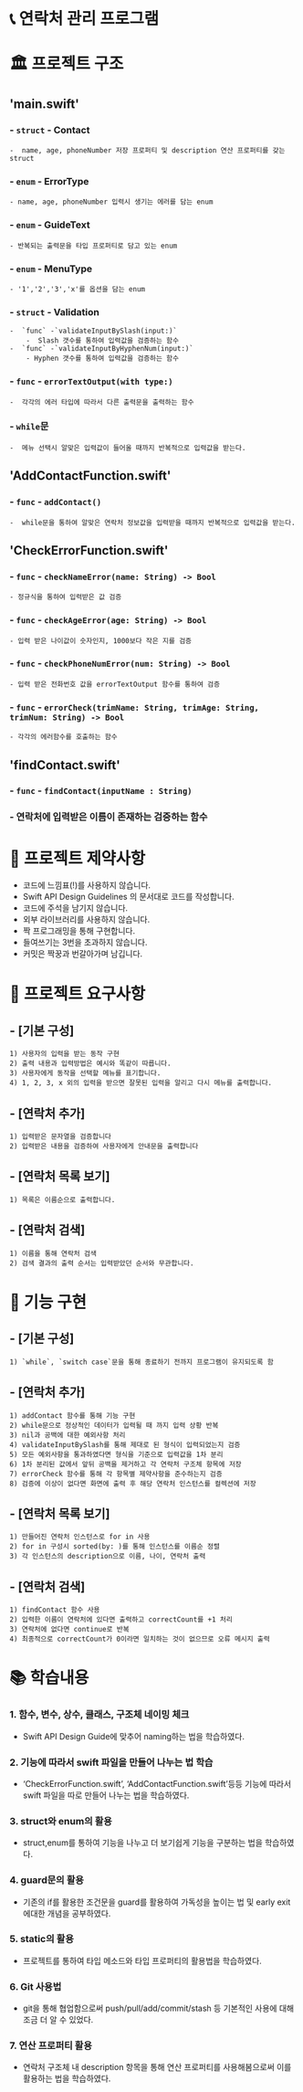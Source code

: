 # 📞 연락처 관리 프로그램

# 🏛️ 프로젝트 구조
## 'main.swift'

### - `struct` - Contact
    -  name, age, phoneNumber 저장 프로퍼티 및 description 연산 프로퍼티를 갖는 struct


### - `enum` - ErrorType
    - name, age, phoneNumber 입력시 생기는 에러를 담는 enum


### - `enum` - GuideText
    - 반복되는 출력문을 타입 프로퍼티로 담고 있는 enum


### - `enum` - MenuType
    - '1','2','3','x'를 옵션을 담는 enum

### - `struct` - Validation
    -  `func` -`validateInputBySlash(input:)`
        -  Slash 갯수를 통하여 입력값을 검증하는 함수
    -  `func` -`validateInputByHyphenNum(input:)`
        - Hyphen 갯수를 통하여 입력값을 검증하는 함수

### - `func` - `errorTextOutput(with type:)`
    -  각각의 에러 타입에 따라서 다른 출력문을 출력하는 함수


### - `while`문
    -  메뉴 선택시 알맞은 입력값이 들어올 때까지 반복적으로 입력값을 받는다.

## 'AddContactFunction.swift'
### - `func` - `addContact()`
    -  while문을 통하여 알맞은 연락처 정보값을 입력받을 때까지 반복적으로 입력값을 받는다. 


## 'CheckErrorFunction.swift'
### - `func` - `checkNameError(name: String) -> Bool`
    - 정규식을 통하여 입력받은 값 검증
### - `func` - `checkAgeError(age: String) -> Bool`
    - 입력 받은 나이값이 숫자인지, 1000보다 작은 지를 검증
### - `func` - `checkPhoneNumError(num: String) -> Bool`
    - 입력 받은 전화번호 값을 errorTextOutput 함수를 통하여 검증
### - `func` - `errorCheck(trimName: String, trimAge: String, trimNum: String) -> Bool`
    - 각각의 에러함수를 호출하는 함수 

## 'findContact.swift'
### - `func` - `findContact(inputName : String)`
### - 연락처에 입력받은 이름이 존재하는 검증하는 함수


# 🚫 프로젝트 제약사항

- 코드에 느낌표(!)를 사용하지 않습니다.
- Swift API Design Guidelines 의 문서대로 코드를 작성합니다.
- 코드에 주석을 남기지 않습니다.
- 외부 라이브러리를 사용하지 않습니다.
- 짝 프로그래밍을 통해 구현합니다.
- 들여쓰기는 3번을 초과하지 않습니다.
- 커밋은 짝꿍과 번갈아가며 남깁니다.

# 🍦 프로젝트 요구사항
  ## - [기본 구성]
    1) 사용자의 입력을 받는 동작 구현
    2) 출력 내용과 입력방법은 예시와 똑같이 따릅니다.
    3) 사용자에게 동작을 선택할 메뉴를 표기합니다.
    4) 1, 2, 3, x 외의 입력을 받으면 잘못된 입력을 알리고 다시 메뉴를 출력합니다.
    
  ## - [연락처 추가]
    1) 입력받은 문자열을 검증합니다
    2) 입력받은 내용을 검증하여 사용자에게 안내문을 출력합니다
    
  ## - [연락처 목록 보기]
    1) 목록은 이름순으로 출력합니다.
    
  ## - [연락처 검색]
    1) 이름을 통해 연락처 검색
    2) 검색 결과의 출력 순서는 입력받았던 순서와 무관합니다. 

# 🎡 기능 구현
  ## - [기본 구성]
    1) `while`, `switch case`문을 통해 종료하기 전까지 프로그램이 유지되도록 함
  
  ## - [연락처 추가]
    1) addContact 함수를 통해 기능 구현
    2) while문으로 정상적인 데이터가 입력될 때 까지 입력 상황 반복
    3) nil과 공백에 대한 예외사항 처리
    4) validateInputBySlash를 통해 제대로 된 형식이 입력되었는지 검증
    5) 모든 예외사항을 통과하였다면 형식을 기준으로 입력값을 1차 분리
    6) 1차 분리된 값에서 앞뒤 공백을 제거하고 각 연락처 구조체 항목에 저장
    7) errorCheck 함수를 통해 각 항목별 제약사항을 준수하는지 검증
    8) 검증에 이상이 없다면 화면에 출력 후 해당 연락처 인스턴스를 컬렉션에 저장
  
  ## - [연락처 목록 보기]
    1) 만들어진 연락처 인스턴스로 for in 사용
    2) for in 구성시 sorted(by: )를 통해 인스턴스를 이름순 정렬
    3) 각 인스턴스의 description으로 이름, 나이, 연락처 출력
  
  ## - [연락처 검색]
    1) findContact 함수 사용
    2) 입력한 이름이 연락처에 있다면 출력하고 correctCount를 +1 처리
    3) 연락처에 없다면 continue로 반복
    4) 최종적으로 correctCount가 0이라면 일치하는 것이 없으므로 오류 메시지 출력
  
# 📚 학습내용
### 1. 함수, 변수, 상수, 클래스, 구조체 네이밍 체크
- Swift API Design Guide에 맞추어 naming하는 법을 학습하였다.

### 2. 기능에 따라서 swift 파일을 만들어 나누는 법 학습
- ‘CheckErrorFunction.swift’, ‘AddContactFunction.swift’등등 기능에 따라서 swift 파일을 따로 만들어 나누는 법을 학습하였다.

### 3. struct와 enum의 활용
- struct,enum를 통하여 기능을 나누고 더 보기쉽게 기능을 구분하는 법을 학습하였다. 

### 4. guard문의 활용
- 기존의 if를 활용한 조건문을 guard를 활용하여 가독성을 높이는 법 및 early exit에대한 개념을 공부하였다.

### 5. static의 활용
- 프로젝트를 통하여 타입 메소드와 타입 프로퍼티의 활용법을 학습하였다.

### 6. Git 사용법
- git을 통해 협업함으로써 push/pull/add/commit/stash 등 기본적인 사용에 대해 조금 더 알 수 있었다.

### 7. 연산 프로퍼티 활용
- 연락처 구조체 내 description 항목을 통해 연산 프로퍼티를 사용해봄으로써 이를 활용하는 법을 학습하였다.
